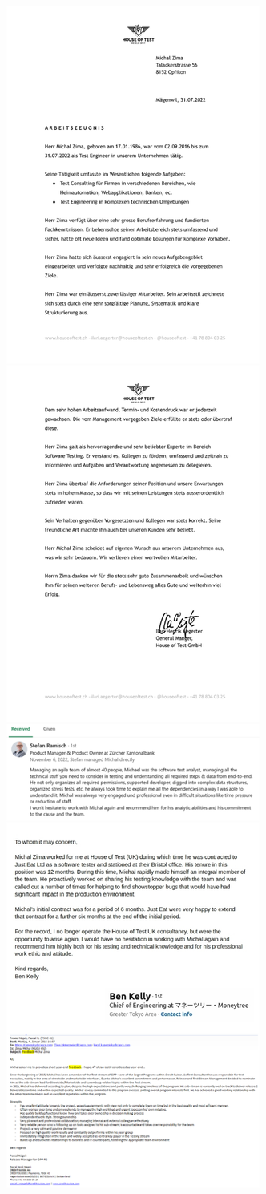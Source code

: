 ![feedback_Ilari1](/media/recc/Arbeitszeugnis_von_Ilari_Michal_Zima-1.jpg)
![feedback_Ilari2](/media/recc/Arbeitszeugnis_von_Ilari_Michal_Zima-2.jpg)
[![feedback_Stefan](/media/recc/feedback_Stefan.png)](https://www.linkedin.com/in/1337tester/)
![feedback_Kelly](/media/recc/Kelly_reccomend.jpg)
![feedback_GPP](/media/recc/feedback_GPP.png)